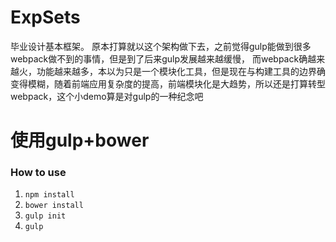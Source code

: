 # ExpSets
毕业设计基本框架。
原本打算就以这个架构做下去，之前觉得gulp能做到很多webpack做不到的事情，但是到了后来gulp发展越来越缓慢，
而webpack确越来越火，功能越来越多，本以为只是一个模块化工具，但是现在与构建工具的边界确变得模糊，随着前端应用复杂度的提高，前端模块化是大趋势，所以还是打算转型webpack，这个小demo算是对gulp的一种纪念吧
# 使用gulp+bower
### How to use
1. `npm install`
2. `bower install`
3. `gulp init`
4. `gulp`
